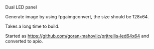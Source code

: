 Dual LED panel

Generate image by using fpgaimgconvert, the size should be 128x64.

Takes a long time to build.

Started as https://github.com/goran-mahovlic/prjtrellis-led64x64 and converted
to apio.
